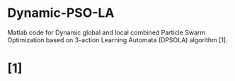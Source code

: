 # Dynamic-PSO-LA
Matlab code for Dynamic global and local combined Particle Swarm Optimization based on 3-action Learning Automata (DPSOLA) algorithm [1]. 

# [1] 

